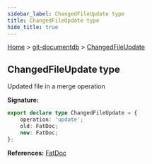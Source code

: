 ```yaml
---
sidebar_label: ChangedFileUpdate type
title: ChangedFileUpdate type
hide_title: true
---
```


[Home](./index.md) &gt; [git-documentdb](./git-documentdb.md) &gt; [ChangedFileUpdate](./git-documentdb.changedfileupdate.md)

## ChangedFileUpdate type

Updated file in a merge operation

<b>Signature:</b>

```typescript
export declare type ChangedFileUpdate = {
    operation: 'update';
    old: FatDoc;
    new: FatDoc;
};
```
<b>References:</b> [FatDoc](./git-documentdb.fatdoc.md)

